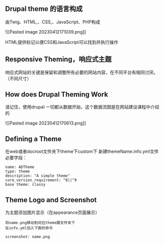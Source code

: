 ## Drupal theme 的语言构成
由Twig、HTML,、CSS,、JavaScript、PHP构成

![[Pasted image 20230412171039.png]]

HTML提供标记以便CSS和JavaScript可以找到并执行操作

## Responsive Theming，响应式主题

响应式网站的关键是保留和调整所有必要的网站内容，在不同平台有相同讨厌。（不同尺寸）


## How does Drupal Theming Work

请记住，使用drupal 一切都从数据开始，这个数据流图是在网站建设课程中介绍的

![[Pasted image 20230412170613.png]]

## Defining a Theme

在web或者docroot文件夹下theme下custom下
新建themeName.info.yml文件
必要字段：
```
name: ADTheme  
type: theme  
description: "A simple theme"  
core_version_requirement: ^8||^9  
base theme: classy
```

## Theme Logo and Screenshot

为主题添加图片显示（在appearance页面展示）
```
将name.png移动到对应theme跟文件夹下
在info.yml加入下面的命令

screenshot: name.png
```

